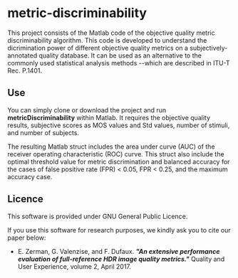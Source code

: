 # metric-discriminability

This project consists of the Matlab code of the objective quality metric discriminability algorithm. This code is developed to understand the dicrimination power of different objective quality metrics on a subjectively-annotated quality database. It can be used as an alternative to the commonly used statistical analysis methods --which are described in ITU-T Rec. P.1401.

## Use

You can simply clone or download the project and run **metricDiscriminability** within Matlab. It requires the objective quality results, subjective scores as MOS values and Std values, number of stimuli, and number of subjects. 

The resulting Matlab struct includes the area under curve (AUC) of the receiver operating characteristic (ROC) curve. This struct also include the optimal threshold value for metric discrimination and balanced accuracy for the cases of false positive rate (FPR) < 0.05, FPR < 0.25, and the maximum accuracy case.

## Licence

This software is provided under GNU General Public Licence.

If you use this software for research purposes, we kindly ask you to cite our paper below:
* E. Zerman, G. Valenzise, and F. Dufaux. **_"An extensive performance evaluation of full-reference HDR image quality metrics."_** Quality and User Experience, volume 2, April 2017.